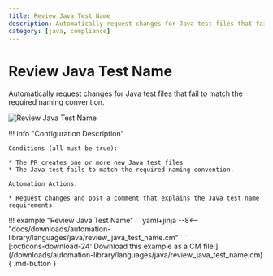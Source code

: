 ```yaml
---
title: Review Java Test Name
description: Automatically request changes for Java test files that fail to match the required naming convention.
category: [java, compliance]
---
```

# Review Java Test Name

<!-- --8<-- [start:example]-->

Automatically request changes for Java test files that fail to match the required naming convention.

![Review Java Test Name](/automations/languages/java/review-java-test-name/review-java-test-name.png)

!!! info "Configuration Description"

    Conditions (all must be true):

    * The PR creates one or more new Java test files
    * The Java test fails to match the required naming convention.

    Automation Actions:

    * Request changes and post a comment that explains the Java test name requirements.

<div class="automationExample" markdown="1">
!!! example "Review Java Test Name"
    ```yaml+jinja
    --8<-- "docs/downloads/automation-library/languages/java/review_java_test_name.cm"
    ```
    <div class="result" markdown>
      <span>
      [:octicons-download-24: Download this example as a CM file.](/downloads/automation-library/languages/java/review_java_test_name.cm){ .md-button }
      </span>
    </div>
<!-- --8<-- [end:example]-->

